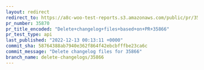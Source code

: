```yaml
---
layout: redirect
redirect_to: https://a8c-woo-test-reports.s3.amazonaws.com/public/pr/35870/api/index.html
pr_number: 35870
pr_title_encoded: "Delete+changelog+files+based+on+PR+35866"
pr_test_type: api
last_published: "2022-12-13 00:13:11 +0000"
commit_sha: 58764388ab7940e362f864f42ebcbfffbe23ca6c
commit_message: "Delete changelog files for 35866"
branch_name: delete-changelogs/35866
---
```

